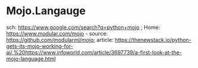 # Mojo.Langauge
sch: https://www.google.com/search?q=python+mojo ; Home: https://www.modular.com/mojo - source: https://github.com/modularml/mojo; article: https://thenewstack.io/python-gets-its-mojo-working-for-ai/,%20https://www.infoworld.com/article/3697739/a-first-look-at-the-mojo-language.html

